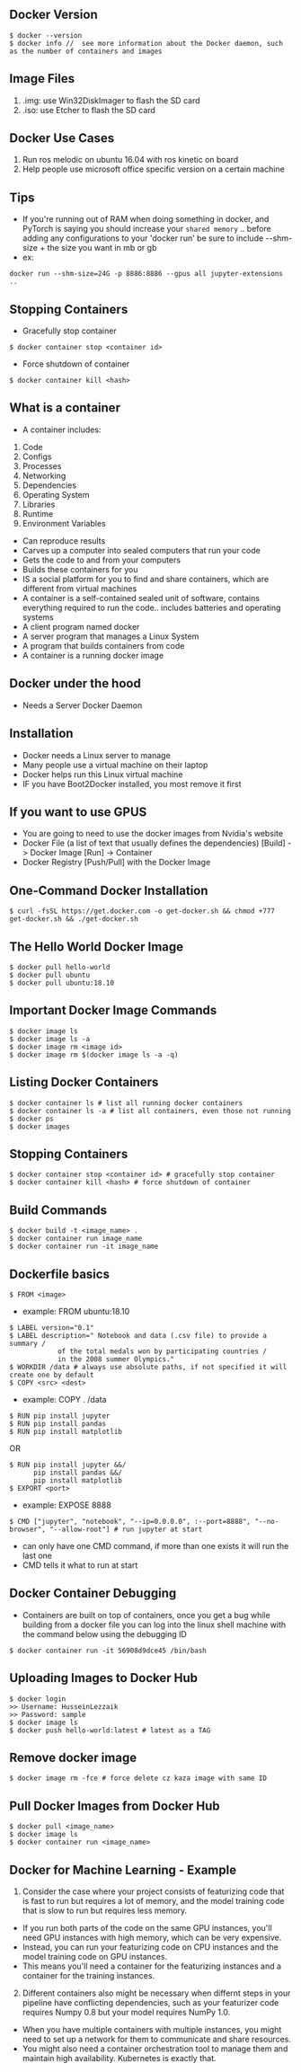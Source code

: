## Docker Version
```
$ docker --version
$ docker info //  see more information about the Docker daemon, such as the number of containers and images
```

## Image Files
1) .img: use Win32DiskImager to flash the SD card
2) .iso: use Etcher to flash the SD card

## Docker Use Cases
1) Run ros melodic on ubuntu 16.04 with ros kinetic on board
2) Help people use microsoft office specific version on a certain machine

## Tips
- If you're running out of RAM when doing something in docker, and PyTorch is saying you should increase your `shared memory` .. before adding
any configurations to your 'docker run' be sure to include --shm-size + the size you want in mb or gb
- ex:
```
docker run --shm-size=24G -p 8886:8886 --gpus all jupyter-extensions ..
```

## Stopping Containers
- Gracefully stop container
```
$ docker container stop <container id>
```

- Force shutdown of container
```
$ docker container kill <hash>
```

## What is a container
- A container includes:
1) Code
2) Configs
3) Processes
4) Networking
5) Dependencies
6) Operating System
7) Libraries
8) Runtime
9) Environment Variables
- Can reproduce results
- Carves up a computer into sealed computers that run your code
- Gets the code to and from your computers
- Builds these containers for you
- IS a social platform for you to find and share containers, which are different from virtual machines
- A container is a self-contained sealed unit of software, contains everything required to run the code.. includes batteries and operating systems
- A client program named docker
- A server program that manages a Linux System
- A program that builds containers from code
- A container is a running docker image

## Docker under the hood
- Needs a Server Docker Daemon

## Installation
- Docker needs a Linux server to manage
- Many people use a virtual machine on their laptop
- Docker helps run this Linux virtual machine
- IF you have Boot2Docker installed, you most remove it first

## If you want to use GPUS
- You are going to need to use the docker images from Nvidia's website
- Docker File (a list of text that usually defines the dependencies) [Build] -> Docker Image [Run] -> Container
- Docker Registry [Push/Pull] with the Docker Image 

## One-Command Docker Installation
```
$ curl -fsSL https://get.docker.com -o get-docker.sh && chmod +777 get-docker.sh && ./get-docker.sh
```

## The Hello World Docker Image
```
$ docker pull hello-world
$ docker pull ubuntu
$ docker pull ubuntu:18.10
```

## Important Docker Image Commands
```
$ docker image ls
$ docker image ls -a
$ docker image rm <image id>
$ docker image rm $(docker image ls -a -q)
```

## Listing Docker Containers
```
$ docker container ls # list all running docker containers
$ docker container ls -a # list all containers, even those not running
$ docker ps
$ docker images
```

## Stopping Containers
```
$ docker container stop <container id> # gracefully stop container
$ docker container kill <hash> # force shutdown of container
```

## Build Commands
```
$ docker build -t <image_name> .
$ docker container run image_name
$ docker container run -it image_name
```

## Dockerfile basics
```
$ FROM <image> 
```
- example: FROM ubuntu:18.10
```
$ LABEL version="0.1"
$ LABEL description=" Notebook and data (.csv file) to provide a summary / 
			of the total medals won by participating countries / 
			in the 2008 summer Olympics."
$ WORKDIR /data # always use absolute paths, if not specified it will create one by default
$ COPY <src> <dest>
```
- example: COPY . /data
```
$ RUN pip install jupyter
$ RUN pip install pandas
$ RUN pip install matplotlib
```
OR
```
$ RUN pip install jupyter &&/
      pip install pandas &&/
      pip install matplotlib
$ EXPORT <port>
```
- example: EXPOSE 8888
```
$ CMD ["jupyter", "notebook", "--ip=0.0.0.0", :--port=8888", "--no-browser", "--allow-root"] # run jupyter at start
```
- can only have one CMD command, if more than one exists it will run the last one
- CMD tells it what to run at start

## Docker Container Debugging
- Containers are built on top of containers, once you get a bug while building from a docker file you can log into the linux shell machine with the command below using the debugging ID
```
$ docker container run -it 56908d9dce45 /bin/bash 
```

## Uploading Images to Docker Hub
```
$ docker login
>> Username: HusseinLezzaik
>> Password: sample
$ docker image ls 
$ docker push hello-world:latest # latest as a TAG
```

## Remove docker image
```
$ docker image rm -fce # force delete cz kaza image with same ID
```

## Pull Docker Images from Docker Hub
```
$ docker pull <image_name>
$ docker image ls
$ docker container run <image_name>
```

## Docker for Machine Learning - Example
1) Consider the case where your project consists of featurizing code that is fast to run but requires a lot of memory, and the model training code that is slow to run but requires less memory.
- If you run both parts of the code on the same GPU instances, you'll need GPU instances with high memory, which can be very expensive.
- Instead, you can run your featurizing code on CPU instances and the model training code on GPU instances. 
- This means you'll need a container for the featurizing instances and a container for the training instances.

2) Different containers also might be necessary when differnt steps in your pipeline have conflicting dependencies, such as your featurizer code requires Numpy 0.8 but your model requires NumPy 1.0.
- When you have multiple containers with multiple instances, you might need to set up a network for them to communicate and share resources.
- You might also need a container orchestration tool to manage them and maintain high availability. Kubernetes is exactly that.
